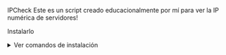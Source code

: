 IPCheck
Este es un script creado educacionalmente por mí para ver la IP numérica de servidores!

Instalarlo

<details>
  <summary>Ver comandos de instalación</summary>
  <p>

```bash
Actualizar el paquete
apt update

Actualizar e instalar paquetes
apt upgrade

Instalar Node.js
pkg install nodejs

Instalar Git
pkg install git

Clonar el repositorio
git clone https://github.com/AlanYTT/IPCheck.git

Navegar al directorio del repositorio
cd IPCheck

Ejecutar el script
node IP.js
